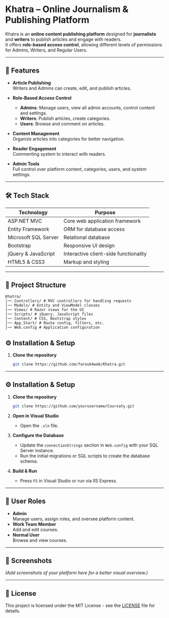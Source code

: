 # Khatra – Online Journalism & Publishing Platform

Khatra is an **online content publishing platform** designed for **journalists** and **writers** to publish articles and engage with readers.  
It offers **role-based access control**, allowing different levels of permissions for Admins, Writers, and Regular Users.

---

## 🚀 Features

- **Article Publishing**  
  Writers and Admins can create, edit, and publish articles.

- **Role-Based Access Control**  
  - **Admins**: Manage users, view all admin accounts, control content and settings.  
  - **Writers**: Publish articles, create categories.  
  - **Users**: Browse and comment on articles.

- **Content Management**  
  Organize articles into categories for better navigation.

- **Reader Engagement**  
  Commenting system to interact with readers.

- **Admin Tools**  
  Full control over platform content, categories, users, and system settings.

---

## 🛠️ Tech Stack

| Technology         | Purpose                                 |
|--------------------|-----------------------------------------|
| ASP.NET MVC        | Core web application framework          |
| Entity Framework   | ORM for database access                 |
| Microsoft SQL Server | Relational database                   |
| Bootstrap          | Responsive UI design                    |
| jQuery & JavaScript| Interactive client-side functionality   |
| HTML5 & CSS3       | Markup and styling                      |

---

## 📂 Project Structure

```
Khatra/
│── Controllers/ # MVC controllers for handling requests
│── Models/ # Entity and ViewModel classes
│── Views/ # Razor views for the UI
│── Scripts/ # jQuery, JavaScript files
│── Content/ # CSS, Bootstrap styles
│── App_Start/ # Route config, filters, etc.
│── Web.config # Application configuration
```
## ⚙️ Installation & Setup

1. **Clone the repository**
   ```bash
   git clone https://github.com/farouk4web/Khatra.git
---

## ⚙️ Installation & Setup

1. **Clone the repository**
   ```bash
   git clone https://github.com/yourusername/Coursaty.git
   ```

2. **Open in Visual Studio**
   - Open the `.sln` file.

3. **Configure the Database**
   - Update the `connectionStrings` section in `Web.config` with your SQL Server instance.
   - Run the initial migrations or SQL scripts to create the database schema.

4. **Build & Run**
   - Press `F5` in Visual Studio or run via IIS Express.

---

## 🔐 User Roles

- **Admin**  
  Manage users, assign roles, and oversee platform content.
- **Work Team Member**  
  Add and edit courses.
- **Normal User**  
  Browse and view courses.

---

## 📸 Screenshots

*(Add screenshots of your platform here for a better visual overview.)*

---

## 📜 License

This project is licensed under the MIT License - see the [LICENSE](LICENSE) file for details.


